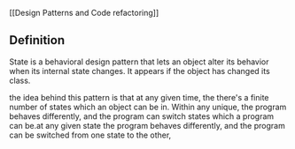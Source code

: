 [[Design Patterns and Code refactoring]]
## Definition
State is a behavioral design pattern that lets an object alter its behavior when its internal state changes. It appears if the object has changed its class.

the idea behind this pattern is that at any given time, the there's a finite number of states which  an object  can be in. Within any unique, the program behaves differently, and the program can switch states which a program can be.at any given state the program behaves differently, and the program can be switched from one state to the other, 